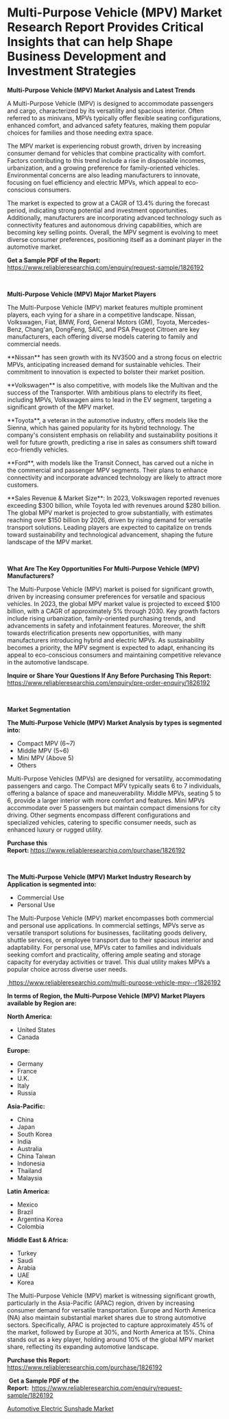 <p><h1>Multi-Purpose Vehicle (MPV) Market Research Report Provides Critical Insights that can help Shape Business Development and Investment Strategies</h1></p><p><strong>Multi-Purpose Vehicle (MPV) Market Analysis and Latest Trends</strong></p>
<p><p>A Multi-Purpose Vehicle (MPV) is designed to accommodate passengers and cargo, characterized by its versatility and spacious interior. Often referred to as minivans, MPVs typically offer flexible seating configurations, enhanced comfort, and advanced safety features, making them popular choices for families and those needing extra space. </p><p>The MPV market is experiencing robust growth, driven by increasing consumer demand for vehicles that combine practicality with comfort. Factors contributing to this trend include a rise in disposable incomes, urbanization, and a growing preference for family-oriented vehicles. Environmental concerns are also leading manufacturers to innovate, focusing on fuel efficiency and electric MPVs, which appeal to eco-conscious consumers. </p><p>The market is expected to grow at a CAGR of 13.4% during the forecast period, indicating strong potential and investment opportunities. Additionally, manufacturers are incorporating advanced technology such as connectivity features and autonomous driving capabilities, which are becoming key selling points. Overall, the MPV segment is evolving to meet diverse consumer preferences, positioning itself as a dominant player in the automotive market.</p></p>
<p><strong>Get a Sample PDF of the Report:&nbsp;</strong> <a href="https://www.reliableresearchiq.com/enquiry/request-sample/1826192?utm_campaign=3129&utm_medium=2&utm_source=Github&utm_content=ia&utm_term=31032025&utm_id=multi-purpose-vehicle-mpv">https://www.reliableresearchiq.com/enquiry/request-sample/1826192</a></p>
<p>&nbsp;</p>
<p><strong>Multi-Purpose Vehicle (MPV) Major Market Players</strong></p>
<p><p>The Multi-Purpose Vehicle (MPV) market features multiple prominent players, each vying for a share in a competitive landscape. Nissan, Volkswagen, Fiat, BMW, Ford, General Motors (GM), Toyota, Mercedes-Benz, Chang'an, DongFeng, SAIC, and PSA Peugeot Citroen are key manufacturers, each offering diverse models catering to family and commercial needs.</p><p>**Nissan** has seen growth with its NV3500 and a strong focus on electric MPVs, anticipating increased demand for sustainable vehicles. Their commitment to innovation is expected to bolster their market position. </p><p>**Volkswagen** is also competitive, with models like the Multivan and the success of the Transporter. With ambitious plans to electrify its fleet, including MPVs, Volkswagen aims to lead in the EV segment, targeting a significant growth of the MPV market.</p><p>**Toyota**, a veteran in the automotive industry, offers models like the Sienna, which has gained popularity for its hybrid technology. The company's consistent emphasis on reliability and sustainability positions it well for future growth, predicting a rise in sales as consumers shift toward eco-friendly vehicles.</p><p>**Ford**, with models like the Transit Connect, has carved out a niche in the commercial and passenger MPV segments. Their plans to enhance connectivity and incorporate advanced technology are likely to attract more customers.</p><p>**Sales Revenue & Market Size**: In 2023, Volkswagen reported revenues exceeding $300 billion, while Toyota led with revenues around $280 billion. The global MPV market is projected to grow substantially, with estimates reaching over $150 billion by 2026, driven by rising demand for versatile transport solutions. Leading players are expected to capitalize on trends toward sustainability and technological advancement, shaping the future landscape of the MPV market.</p></p>
<p>&nbsp;</p>
<p><strong>What Are The Key Opportunities For Multi-Purpose Vehicle (MPV) Manufacturers?</strong></p>
<p><p>The Multi-Purpose Vehicle (MPV) market is poised for significant growth, driven by increasing consumer preferences for versatile and spacious vehicles. In 2023, the global MPV market value is projected to exceed $100 billion, with a CAGR of approximately 5% through 2030. Key growth factors include rising urbanization, family-oriented purchasing trends, and advancements in safety and infotainment features. Moreover, the shift towards electrification presents new opportunities, with many manufacturers introducing hybrid and electric MPVs. As sustainability becomes a priority, the MPV segment is expected to adapt, enhancing its appeal to eco-conscious consumers and maintaining competitive relevance in the automotive landscape.</p></p>
<p><strong>Inquire or Share Your Questions If Any Before Purchasing This Report:</strong> <a href="https://www.reliableresearchiq.com/enquiry/pre-order-enquiry/1826192?utm_campaign=3129&utm_medium=2&utm_source=Github&utm_content=ia&utm_term=31032025&utm_id=multi-purpose-vehicle-mpv">https://www.reliableresearchiq.com/enquiry/pre-order-enquiry/1826192</a></p>
<p>&nbsp;</p>
<p><strong>Market Segmentation</strong></p>
<p><strong>The Multi-Purpose Vehicle (MPV) Market Analysis by types is segmented into:</strong></p>
<p><ul><li>Compact MPV (6~7)</li><li>Middle MPV (5~6)</li><li>Mini MPV (Above 5)</li><li>Others</li></ul></p>
<p><p>Multi-Purpose Vehicles (MPVs) are designed for versatility, accommodating passengers and cargo. The Compact MPV typically seats 6 to 7 individuals, offering a balance of space and maneuverability. Middle MPVs, seating 5 to 6, provide a larger interior with more comfort and features. Mini MPVs accommodate over 5 passengers but maintain compact dimensions for city driving. Other segments encompass different configurations and specialized vehicles, catering to specific consumer needs, such as enhanced luxury or rugged utility.</p></p>
<p><strong>Purchase this Report:&nbsp;</strong><a href="https://www.reliableresearchiq.com/purchase/1826192?utm_campaign=3129&utm_medium=2&utm_source=Github&utm_content=ia&utm_term=31032025&utm_id=multi-purpose-vehicle-mpv">https://www.reliableresearchiq.com/purchase/1826192</a></p>
<p>&nbsp;</p>
<p><strong>The Multi-Purpose Vehicle (MPV) Market Industry Research by Application is segmented into:</strong></p>
<p><ul><li>Commercial Use</li><li>Personal Use</li></ul></p>
<p><p>The Multi-Purpose Vehicle (MPV) market encompasses both commercial and personal use applications. In commercial settings, MPVs serve as versatile transport solutions for businesses, facilitating goods delivery, shuttle services, or employee transport due to their spacious interior and adaptability. For personal use, MPVs cater to families and individuals seeking comfort and practicality, offering ample seating and storage capacity for everyday activities or travel. This dual utility makes MPVs a popular choice across diverse user needs.</p></p>
<p><a href="https://www.reliableresearchiq.com/multi-purpose-vehicle-mpv--r1826192?utm_campaign=3129&utm_medium=2&utm_source=Github&utm_content=ia&utm_term=31032025&utm_id=multi-purpose-vehicle-mpv">&nbsp;https://www.reliableresearchiq.com/multi-purpose-vehicle-mpv--r1826192</a></p>
<p><strong>In terms of Region, the Multi-Purpose Vehicle (MPV) Market Players available by Region are:</strong></p>
<p>
    <p> <strong> North America: </strong>
        <ul>
            <li>United States</li>
            <li>Canada</li>
        </ul>
        </p> 
    <p> <strong> Europe: </strong>
        <ul>
            <li>Germany</li>
            <li>France</li>
            <li>U.K.</li>
            <li>Italy</li>
            <li>Russia</li>
        </ul>
        </p> 
    <p> <strong> Asia-Pacific: </strong>
        <ul>
            <li>China</li>
            <li>Japan</li>
            <li>South Korea</li>
            <li>India</li>
            <li>Australia</li>
            <li>China Taiwan</li>
            <li>Indonesia</li>
            <li>Thailand</li>
            <li>Malaysia</li>
        </ul>
        </p> 
    <p> <strong> Latin America: </strong>
        <ul>
            <li>Mexico</li>
            <li>Brazil</li>
            <li>Argentina Korea</li>
            <li>Colombia</li>
        </ul>
        </p> 
    <p> <strong> Middle East & Africa: </strong>
        <ul>
            <li>Turkey</li>
            <li>Saudi</li>
            <li>Arabia</li>
            <li>UAE</li>
            <li>Korea</li>
        </ul>
    </p>
    </p>
<p><p>The Multi-Purpose Vehicle (MPV) market is witnessing significant growth, particularly in the Asia-Pacific (APAC) region, driven by increasing consumer demand for versatile transportation. Europe and North America (NA) also maintain substantial market shares due to strong automotive sectors. Specifically, APAC is projected to capture approximately 45% of the market, followed by Europe at 30%, and North America at 15%. China stands out as a key player, holding around 10% of the global MPV market share, reflecting its expanding automotive landscape.</p></p>
<p><strong>Purchase this Report: </strong><a href="https://www.reliableresearchiq.com/purchase/1826192?utm_campaign=3129&utm_medium=2&utm_source=Github&utm_content=ia&utm_term=31032025&utm_id=multi-purpose-vehicle-mpv">https://www.reliableresearchiq.com/purchase/1826192</a></p>
<p>&nbsp;<strong>Get a Sample PDF of the Report:&nbsp;&nbsp;</strong><a href="https://www.reliableresearchiq.com/enquiry/request-sample/1826192?utm_campaign=3129&utm_medium=2&utm_source=Github&utm_content=ia&utm_term=31032025&utm_id=multi-purpose-vehicle-mpv">https://www.reliableresearchiq.com/enquiry/request-sample/1826192</a></p>
<p><strong></strong></p>
<p><p><a href="https://github.com/zurubting/Market-Research-Report-List-1/blob/main/automotive-electric-sunshade-market.md?utm_campaign=3129&utm_medium=2&utm_source=Github&utm_content=ia&utm_term=31032025&utm_id=multi-purpose-vehicle-mpv">Automotive Electric Sunshade Market</a></p></p>